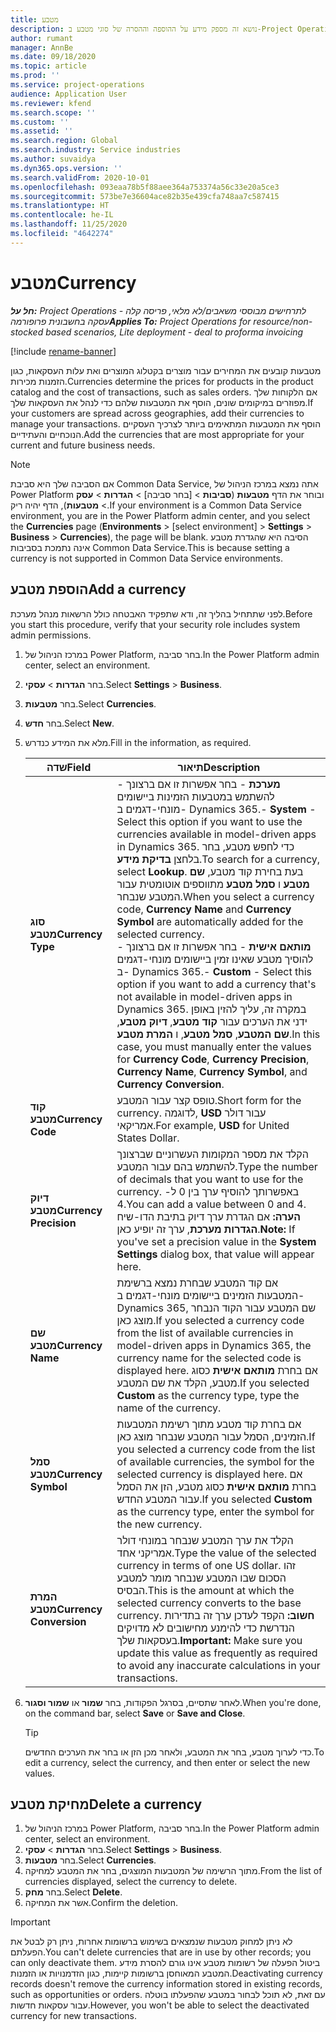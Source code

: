 ```yaml
---
title: מטבע
description: נושא זה מספק מידע על ההוספה וההסרה של סוגי מטבע ב-Project Operations.
author: rumant
manager: AnnBe
ms.date: 09/18/2020
ms.topic: article
ms.prod: ''
ms.service: project-operations
audience: Application User
ms.reviewer: kfend
ms.search.scope: ''
ms.custom: ''
ms.assetid: ''
ms.search.region: Global
ms.search.industry: Service industries
ms.author: suvaidya
ms.dyn365.ops.version: ''
ms.search.validFrom: 2020-10-01
ms.openlocfilehash: 093eaa78b5f88aee364a753374a56c33e20a5ce3
ms.sourcegitcommit: 573be7e36604ace82b35e439cfa748aa7c587415
ms.translationtype: HT
ms.contentlocale: he-IL
ms.lasthandoff: 11/25/2020
ms.locfileid: "4642274"
---
```

# <a name="currency"></a><span data-ttu-id="8d071-103">מטבע</span><span class="sxs-lookup"><span data-stu-id="8d071-103">Currency</span></span>

<span data-ttu-id="8d071-104">_**חל על:** Project Operations לתרחישים מבוססי משאבים/לא מלאי, פריסה קלה - עסקה בחשבונית פרופורמה_</span><span class="sxs-lookup"><span data-stu-id="8d071-104">_**Applies To:** Project Operations for resource/non-stocked based scenarios, Lite deployment - deal to proforma invoicing_</span></span>

[!include [rename-banner](~/includes/cc-data-platform-banner.md)]

<span data-ttu-id="8d071-105">מטבעות קובעים את המחירים עבור מוצרים בקטלוג המוצרים ואת עלות העסקאות, כגון הזמנות מכירות.</span><span class="sxs-lookup"><span data-stu-id="8d071-105">Currencies determine the prices for products in the product catalog and the cost of transactions, such as sales orders.</span></span> <span data-ttu-id="8d071-106">אם הלקוחות שלך מפוזרים במיקומים שונים, הוסף את המטבעות שלהם כדי לנהל את העסקאות שלך.</span><span class="sxs-lookup"><span data-stu-id="8d071-106">If your customers are spread across geographies, add their currencies to manage your transactions.</span></span> <span data-ttu-id="8d071-107">הוסף את המטבעות המתאימים ביותר לצרכיך העסקיים הנוכחיים והעתידיים.</span><span class="sxs-lookup"><span data-stu-id="8d071-107">Add the currencies that are most appropriate for your current and future business needs.</span></span>  

> [!NOTE]
> <span data-ttu-id="8d071-108">אם הסביבה שלך היא סביבת Common Data Service, אתה נמצא במרכז הניהול של Power Platform ובוחר את הדף **מטבעות** (**סביבות** > [בחר סביבה] > **הגדרות** > **עסק** > **מטבעות**), הדף יהיה ריק.</span><span class="sxs-lookup"><span data-stu-id="8d071-108">If your environment is a Common Data Service environment, you are in the Power Platform admin center, and you select the **Currencies** page (**Environments** > [select environment] > **Settings** > **Business** > **Currencies**), the page will be blank.</span></span> <span data-ttu-id="8d071-109">הסיבה היא שהגדרת מטבע אינה נתמכת בסביבות Common Data Service.</span><span class="sxs-lookup"><span data-stu-id="8d071-109">This is because setting a currency is not supported in Common Data Service environments.</span></span>

## <a name="add-a-currency"></a><span data-ttu-id="8d071-110">הוספת מטבע</span><span class="sxs-lookup"><span data-stu-id="8d071-110">Add a currency</span></span>  
<span data-ttu-id="8d071-111">לפני שתתחיל בהליך זה, ודא שתפקיד האבטחה כולל הרשאות מנהל מערכת.</span><span class="sxs-lookup"><span data-stu-id="8d071-111">Before you start this procedure, verify that your security role includes system admin permissions.</span></span> 

1. <span data-ttu-id="8d071-112">במרכז הניהול של Power Platform, בחר סביבה.</span><span class="sxs-lookup"><span data-stu-id="8d071-112">In the Power Platform admin center, select an environment.</span></span> 
2. <span data-ttu-id="8d071-113">בחר **הגדרות** > **עסקי**.</span><span class="sxs-lookup"><span data-stu-id="8d071-113">Select **Settings** > **Business**.</span></span>
3. <span data-ttu-id="8d071-114">בחר **מטבעות**.</span><span class="sxs-lookup"><span data-stu-id="8d071-114">Select **Currencies**.</span></span>  
4. <span data-ttu-id="8d071-115">בחר **חדש**.</span><span class="sxs-lookup"><span data-stu-id="8d071-115">Select **New**.</span></span>  
5. <span data-ttu-id="8d071-116">מלא את המידע כנדרש.</span><span class="sxs-lookup"><span data-stu-id="8d071-116">Fill in the information, as required.</span></span>  


   |          <span data-ttu-id="8d071-117">שדה</span><span class="sxs-lookup"><span data-stu-id="8d071-117">Field</span></span>          |                                                                                                                                                                                                                                                                                                                                                                            <span data-ttu-id="8d071-118">תיאור</span><span class="sxs-lookup"><span data-stu-id="8d071-118">Description</span></span>                                                                                                                                                                                                                                                                                                                                                                            |
   |-------------------------|-------------------------------------------------------------------------------------------------------------------------------------------------------------------------------------------------------------------------------------------------------------------------------------------------------------------------------------------------------------------------------------------------------------------------------------------------------------------------------------------------------------------------------------------------------------------------------------------------------------------------------------------------------------------------------------------------------------------------------------------------------------------|
   |    <span data-ttu-id="8d071-119">**סוג מטבע**</span><span class="sxs-lookup"><span data-stu-id="8d071-119">**Currency Type**</span></span>    | <span data-ttu-id="8d071-120">- **מערכת** - בחר אפשרות זו אם ברצונך להשתמש במטבעות הזמינות ביישומים מונחי-דגמים ב- Dynamics 365.</span><span class="sxs-lookup"><span data-stu-id="8d071-120">- **System** - Select this option if you want to use the currencies available in model-driven apps in Dynamics 365.</span></span> <span data-ttu-id="8d071-121">כדי לחפש מטבע, בחר בלחצן **בדיקת מידע**.</span><span class="sxs-lookup"><span data-stu-id="8d071-121">To search for a currency,  select **Lookup**.</span></span> <span data-ttu-id="8d071-122">בעת בחירת קוד מטבע, **שם מטבע** ו **סמל מטבע** מתווספים אוטומטית עבור המטבע שנבחר.</span><span class="sxs-lookup"><span data-stu-id="8d071-122">When you select a currency code, **Currency Name** and **Currency Symbol** are automatically added for the selected currency.</span></span><br /><span data-ttu-id="8d071-123">- **מותאם אישית** - בחר אפשרות זו אם ברצונך להוסיך מטבע שאינו זמין ביישומים מונחי-דגמים ב- Dynamics 365.</span><span class="sxs-lookup"><span data-stu-id="8d071-123">- **Custom** - Select this option if you want to add a currency that's not available in model-driven apps in Dynamics 365.</span></span> <span data-ttu-id="8d071-124">במקרה זה, עליך להזין באופן ידני את הערכים עבור **קוד מטבע**, **דיוק מטבע**, **שם המטבע**, **סמל מטבע**, ו **המרת מטבע**.</span><span class="sxs-lookup"><span data-stu-id="8d071-124">In this case, you must manually enter the values for **Currency Code**, **Currency Precision**, **Currency Name**, **Currency Symbol**, and **Currency Conversion**.</span></span> |
   |    <span data-ttu-id="8d071-125">**קוד מטבע**</span><span class="sxs-lookup"><span data-stu-id="8d071-125">**Currency Code**</span></span>    |                                                                                                                                                                                                                                                                                                                                            <span data-ttu-id="8d071-126">טופס קצר עבור המטבע.</span><span class="sxs-lookup"><span data-stu-id="8d071-126">Short form for the currency.</span></span> <span data-ttu-id="8d071-127">לדוגמה, **USD** עבור דולר אמריקאי.</span><span class="sxs-lookup"><span data-stu-id="8d071-127">For example, **USD** for United States Dollar.</span></span>                                                                                                                                                                                                                                                                                                                                            |
   | <span data-ttu-id="8d071-128">**דיוק מטבע**</span><span class="sxs-lookup"><span data-stu-id="8d071-128">**Currency Precision**</span></span>  |                                                                                                                                                                                  <span data-ttu-id="8d071-129">הקלד את מספר המקומות העשרוניים שברצונך להשתמש בהם עבור המטבע.</span><span class="sxs-lookup"><span data-stu-id="8d071-129">Type the number of decimals that you want to use for the currency.</span></span>  <span data-ttu-id="8d071-130">באפשרותך להוסיף ערך בין 0 ל- 4.</span><span class="sxs-lookup"><span data-stu-id="8d071-130">You can add a value between 0 and 4.</span></span> <span data-ttu-id="8d071-131">**הערה:** אם הגדרת ערך דיוק בתיבת הדו-שיח **הגדרות מערכת**, ערך זה יופיע כאן.</span><span class="sxs-lookup"><span data-stu-id="8d071-131">**Note:**  If you've set a precision value in the **System Settings** dialog box, that value will appear here.</span></span>                                                                                                                                                                                  |
   |    <span data-ttu-id="8d071-132">**שם מטבע**</span><span class="sxs-lookup"><span data-stu-id="8d071-132">**Currency Name**</span></span>    |                                                                                                                                                                                                                                         <span data-ttu-id="8d071-133">אם קוד המטבע שבחרת נמצא ברשימת המטבעות הזמינים ביישומים מונחי-דגמים ב- Dynamics 365, שם המטבע עבור הקוד הנבחר מוצג כאן.</span><span class="sxs-lookup"><span data-stu-id="8d071-133">If you selected a currency code from the list of available currencies in model-driven apps in Dynamics 365, the currency name for the selected code is displayed here.</span></span> <span data-ttu-id="8d071-134">אם בחרת **מותאם אישית** כסוג מטבע, הקלד את שם המטבע.</span><span class="sxs-lookup"><span data-stu-id="8d071-134">If you selected **Custom** as the currency type, type the name of the currency.</span></span>                                                                                                                                                                                                                                          |
   |   <span data-ttu-id="8d071-135">**סמל מטבע**</span><span class="sxs-lookup"><span data-stu-id="8d071-135">**Currency Symbol**</span></span>   |                                                                                                                                                                                                                                                                      <span data-ttu-id="8d071-136">אם בחרת קוד מטבע מתוך רשימת המטבעות הזמינים, הסמל עבור המטבע שנבחר מוצג כאן.</span><span class="sxs-lookup"><span data-stu-id="8d071-136">If you selected a currency code from the list of available currencies, the symbol for the selected currency is displayed here.</span></span> <span data-ttu-id="8d071-137">אם בחרת **מותאם אישית** כסוג מטבע, הזן את הסמל עבור המטבע החדש.</span><span class="sxs-lookup"><span data-stu-id="8d071-137">If you selected **Custom** as the currency type, enter the symbol for the new currency.</span></span>                                                                                                                                                                                                                                                                       |
   | <span data-ttu-id="8d071-138">**המרת מטבע**</span><span class="sxs-lookup"><span data-stu-id="8d071-138">**Currency Conversion**</span></span> |                                                                                                                                                                                                                                     <span data-ttu-id="8d071-139">הקלד את ערך המטבע שנבחר במונחי דולר אמריקני אחד.</span><span class="sxs-lookup"><span data-stu-id="8d071-139">Type the value of the selected currency in terms of one US dollar.</span></span> <span data-ttu-id="8d071-140">זהו הסכום שבו המטבע שנבחר מומר למטבע הבסיס.</span><span class="sxs-lookup"><span data-stu-id="8d071-140">This is the amount at which the selected currency converts to the base currency.</span></span> <span data-ttu-id="8d071-141">**חשוב:** הקפד לעדכן ערך זה בתדירות הנדרשת כדי להימנע מחישובים לא מדויקים בעסקאות שלך.</span><span class="sxs-lookup"><span data-stu-id="8d071-141">**Important:**  Make sure you update this value as frequently as required to avoid any inaccurate calculations in your transactions.</span></span>                                                                                                                                                                                                                                      |


6. <span data-ttu-id="8d071-142">לאחר שתסיים, בסרגל הפקודות, בחר **שמור** או **שמור וסגור**.</span><span class="sxs-lookup"><span data-stu-id="8d071-142">When you're done, on the command bar, select **Save** or **Save and Close**.</span></span>  

   > [!TIP]
   >  <span data-ttu-id="8d071-143">כדי לערוך מטבע, בחר את המטבע, ולאחר מכן הזן או בחר את הערכים החדשים.</span><span class="sxs-lookup"><span data-stu-id="8d071-143">To edit a currency, select the currency, and then enter or select the new values.</span></span>  

## <a name="delete-a-currency"></a><span data-ttu-id="8d071-144">מחיקת מטבע</span><span class="sxs-lookup"><span data-stu-id="8d071-144">Delete a currency</span></span>  

1. <span data-ttu-id="8d071-145">במרכז הניהול של Power Platform, בחר סביבה.</span><span class="sxs-lookup"><span data-stu-id="8d071-145">In the Power Platform admin center, select an environment.</span></span> 
2. <span data-ttu-id="8d071-146">בחר **הגדרות** > **עסקי**.</span><span class="sxs-lookup"><span data-stu-id="8d071-146">Select **Settings** > **Business**.</span></span>
3. <span data-ttu-id="8d071-147">בחר **מטבעות**.</span><span class="sxs-lookup"><span data-stu-id="8d071-147">Select **Currencies**.</span></span>  
4. <span data-ttu-id="8d071-148">מתוך הרשימה של המטבעות המוצגים, בחר את המטבע למחיקה.</span><span class="sxs-lookup"><span data-stu-id="8d071-148">From the list of currencies displayed, select the currency to delete.</span></span>  
5. <span data-ttu-id="8d071-149">בחר **מחק**.</span><span class="sxs-lookup"><span data-stu-id="8d071-149">Select **Delete**.</span></span>  
6. <span data-ttu-id="8d071-150">אשר את המחיקה.</span><span class="sxs-lookup"><span data-stu-id="8d071-150">Confirm the deletion.</span></span>  

> [!IMPORTANT]
>  <span data-ttu-id="8d071-151">לא ניתן למחוק מטבעות שנמצאים בשימוש ברשומות אחרות, ניתן רק לבטל את הפעלתם.</span><span class="sxs-lookup"><span data-stu-id="8d071-151">You can't delete currencies that are in use by other records; you can only deactivate them.</span></span> <span data-ttu-id="8d071-152">ביטול הפעלה של רשומות מטבע אינו גורם להסרת מידע המטבע המאוחסן ברשומות קיימות, כגון הזדמנויות או הזמנות.</span><span class="sxs-lookup"><span data-stu-id="8d071-152">Deactivating currency records doesn't remove the currency information stored in existing records, such as opportunities or orders.</span></span> <span data-ttu-id="8d071-153">עם זאת, לא תוכל לבחור במטבע שהפעלתו בוטלה עבור עסקאות חדשות.</span><span class="sxs-lookup"><span data-stu-id="8d071-153">However, you won't be able to select the deactivated currency for new transactions.</span></span>  
